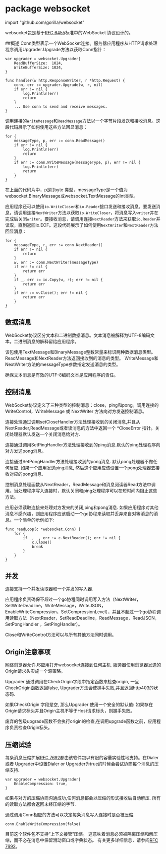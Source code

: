 # package websocket
import "github.com/gorilla/websocket"

websocket包是基于[RFC 6455](https://tools.ietf.org/html/rfc6455)标准中的WebSocket 协议设计的。

##概述
Conn类型表示一个WebSocket连接。服务器应用程序从HTTP请求处理程序调用Upgrader.Upgrade方法以获取Conn指针：

```golang
var upgrader = websocket.Upgrader{
    ReadBufferSize:  1024,
    WriteBufferSize: 1024,
}

func handler(w http.ResponseWriter, r *http.Request) {
    conn, err := upgrader.Upgrade(w, r, nil)
    if err != nil {
        log.Println(err)
        return
    }
    ... Use conn to send and receive messages.
}
```

调用连接的`WriteMessage`和`ReadMessage`方法以一个字节片段发送和接收消息。这段代码展示了如何使用这些方法回显消息：

```golang
for {
    messageType, p, err := conn.ReadMessage()
    if err != nil {
        log.Println(err)
        return
    }
    if err := conn.WriteMessage(messageType, p); err != nil {
        log.Println(err)
        return
    }
}
```

在上面的代码片中，p是[]byte 类型，messageType是一个值为websocket.BinaryMessage或websocket.TextMessage的int类型。

应用程序还可以使用`io.WriteCloser`和`io.Reader`接口发送和接收消息。要发送消息，请调用连接`NextWriter`方法以获取`io.WriteCloser`，将消息写入`writer`并在完成后关闭`writer`。要接收消息，请调用连接`NextReader`方法来获取`io.Reader`并读取，直到返回io.EOF。这段代码展示了如何使用`NextWriter`和`NextReader`方法回显消息：

```
for {
    messageType, r, err := conn.NextReader()
    if err != nil {
        return
    }
    w, err := conn.NextWriter(messageType)
    if err != nil {
        return err
    }
    if _, err := io.Copy(w, r); err != nil {
        return err
    }
    if err := w.Close(); err != nil {
        return err
    }
}
```

## 数据消息
WebSocket协议区分文本和二进制数据消息。文本消息被解释为UTF-8编码文本。二进制消息的解释留给应用程序。

该包使用TextMessage和BinaryMessage整数常量来标识两种数据消息类型。 ReadMessage和NextReader方法返回接收到的消息的类型。 WriteMessage和NextWriter方法的messageType参数指定发送消息的类型。

确保文本消息是有效的UTF-8编码文本是应用程序的责任。

## 控制消息
WebSocket协议定义了三种类型的控制消息：close，ping和pong。调用连接的 WriteControl，WriteMessage 或 NextWriter 方法向对方发送控制消息。
 
连接处理通过调用setCloseHandler方法处理接收到的关闭消息,并且从NextReader,ReadMessage或者读消息的方法中返回一个 *CloseError 指针。关闭处理器默认发送一个关闭消息给对方.

连接通过调用SetPingHandler方法处理接收到的ping消息.默认的ping处理程序向对方发送pong消息。

连接通过SetPongHandler方法处理接收到的pong消息. 默认pong处理器不做任何反应. 如果一个应用发送ping消息, 然后这个应用应该设置一个pong处理器去接收对应的pong消息.

控制消息处理函数从NextReader，ReadMessage和消息阅读器Read方法中调用。当处理程序写入连接时，默认关闭和ping处理程序可以在短时间内阻止这些方法。

应用必须读取连接来处理对方发来的关闭,ping和pong消息. 如果应用程序对其他消息不感兴趣，则应用程序应该启动一个go协程来读取并丢弃来自对等消息的消息。一个简单的示例如下:

```
func readLoop(c *websocket.Conn) {
    for {
        if _, _, err := c.NextReader(); err != nil {
            c.Close()
            break
        }
    }
}
```
## 并发
连接支持一个并发读取器和一个并发的写入器.

应用程序负责确保不超过一个go协程同时调用写入方法（NextWriter，SetWriteDeadline，WriteMessage，WriteJSON，EnableWriteCompression，SetCompressionLevel），并且不超过一个go协程调用读取方法（NextReader，SetReadDeadline，ReadMessage，ReadJSON，SetPongHandler ，SetPingHandler）。

Close和WriteControl方法可以与所有其他方法同时调用。

## Origin注意事项
网络浏览器允许JS应用打开websocket连接到任何主机. 服务器使用浏览器发送的Origin请求头实施一个源策略。

Upgrader 通过调用在CheckOrigin字段中指定函数来检查origin, 一旦CheckOrigin函数返回false, Upgrader方法会使握手失败,并且返回http403的状态码. 

如果CheckOrigin 字段是空, 那么Upgrader 使用一个安全的默认值: 如果存在Origin请求标头并且Origin主机不等于Host请求标头，则握手失败。

废弃的包级upgrade函数不会执行origin的检查,在调用upgrade函数之前，应用程序负责检查Origin标头。

## 压缩试验
每条消息压缩扩展[RFC 7692](https://tools.ietf.org/html/rfc7692)都由该软件包以有限的容量实验性地支持。在Dialer 或者 Upgrader中设置Dialer or Upgrader为true的时候会尝试协商每个消息的压缩支持.

```
var upgrader = websocket.Upgrader{
    EnableCompression: true,
}
```

如果与对方的压缩协商沟通成功,任何消息都会以压缩的形式接收后自动解压. 所有的读取方法都会返回未经压缩的字节.

通过调用Conn相应的方法可以决定每条消息写入连接时是否被压缩.

```
conn.EnableWriteCompression(false)
```

目前这个软件包不支持“上下文接管”压缩。 这意味着消息必须被隔离压缩和解压缩，而不必在消息中保留滑动窗口或字典状态。 有关更多详细信息，请参阅[RFC 7692](https://tools.ietf.org/html/rfc7692)。

